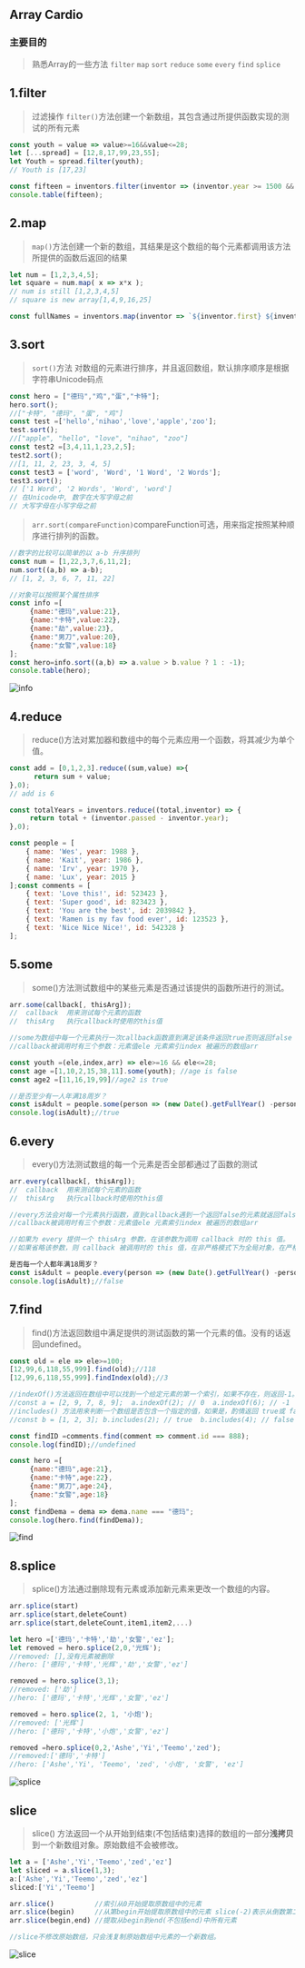 ## Array Cardio

### 主要目的
> 熟悉Array的一些方法 `filter` `map` `sort` `reduce` `some` `every` `find` `splice`

## 1.filter
> 过滤操作 `filter()`方法创建一个新数组，其包含通过所提供函数实现的测试的所有元素

```js
const youth = value => value>=16&&value<=28;
let [...spread] = [12,8,17,99,23,55];
let Youth = spread.filter(youth);
// Youth is [17,23]

const fifteen = inventors.filter(inventor => (inventor.year >= 1500 && inventor.year < 1600));
console.table(fifteen);

```

## 2.map
> `map()`方法创建一个新的数组，其结果是这个数组的每个元素都调用该方法所提供的函数后返回的结果

```js
let num = [1,2,3,4,5];
let square = num.map( x => x*x );
// num is still [1,2,3,4,5]
// square is new array[1,4,9,16,25]

const fullNames = inventors.map(inventor => `${inventor.first} ${inventor.last}`);

```

## 3.sort
> `sort()`方法 对数组的元素进行排序，并且返回数组，默认排序顺序是根据字符串Unicode码点

```js
const hero = ["德玛","鸡","蛋","卡特"];
hero.sort();
//["卡特", "德玛", "蛋", "鸡"]
const test =['hello','nihao','love','apple','zoo'];
test.sort();
//["apple", "hello", "love", "nihao", "zoo"]
const test2 =[3,4,11,1,23,2,5];
test2.sort();
//[1, 11, 2, 23, 3, 4, 5]
const test3 = ['word', 'Word', '1 Word', '2 Words'];
test3.sort(); 
// ['1 Word', '2 Words', 'Word', 'word']
// 在Unicode中, 数字在大写字母之前
// 大写字母在小写字母之前

```

> `arr.sort(compareFunction)`compareFunction可选，用来指定按照某种顺序进行排列的函数。

```js
//数字的比较可以简单的以 a-b 升序排列
const num = [1,22,3,7,6,11,2];
num.sort((a,b) => a-b);
// [1, 2, 3, 6, 7, 11, 22]

//对象可以按照某个属性排序
const info =[
     {name:"德玛",value:21},
     {name:"卡特",value:22},
     {name:"劫",value:23},
     {name:"男刀",value:20},
     {name:"女警",value:18}
];
const hero=info.sort((a,b) => a.value > b.value ? 1 : -1);
console.table(hero);
```
![info](http://otxurl2qj.bkt.clouddn.com/1501476140%281%29.png)

## 4.reduce
> reduce()方法对累加器和数组中的每个元素应用一个函数，将其减少为单个值。

```js
const add = [0,1,2,3].reduce((sum,value) =>{
      return sum + value;
},0);
// add is 6

const totalYears = inventors.reduce((total,inventor) => {
     return total + (inventor.passed - inventor.year);
},0);
```

```js
const people = [
    { name: 'Wes', year: 1988 },
    { name: 'Kait', year: 1986 },
    { name: 'Irv', year: 1970 },
    { name: 'Lux', year: 2015 }
];const comments = [
    { text: 'Love this!', id: 523423 },
    { text: 'Super good', id: 823423 },
    { text: 'You are the best', id: 2039842 },
    { text: 'Ramen is my fav food ever', id: 123523 },
    { text: 'Nice Nice Nice!', id: 542328 }
];
```

## 5.some
> some()方法测试数组中的某些元素是否通过该提供的函数所进行的测试。

```js
arr.some(callback[, thisArg]);
//  callback  用来测试每个元素的函数
//  thisArg   执行callback时使用的this值

//some为数组中每一个元素执行一次callback函数直到满足该条件返回true否则返回false
//callback被调用时有三个参数：元素值ele 元素索引index 被遍历的数组arr

const youth =(ele,index,arr) => ele>=16 && ele<=28;
const age =[1,10,2,15,38,11].some(youth); //age is false
const age2 =[11,16,19,99]//age2 is true

//是否至少有一人年满18周岁？
const isAdult = people.some(person => (new Date().getFullYear() -person.year) >= 18);
console.log(isAdult);//true

```

## 6.every
> every()方法测试数组的每一个元素是否全部都通过了函数的测试

```js
arr.every(callback[, thisArg]);
//  callback  用来测试每个元素的函数
//  thisArg   执行callback时使用的this值

//every方法会对每一个元素执行函数，直到callback遇到一个返回false的元素就返回false否则就是true
//callback被调用时有三个参数：元素值ele 元素索引index 被遍历的数组arr

//如果为 every 提供一个 thisArg 参数，在该参数为调用 callback 时的 this 值。
//如果省略该参数，则 callback 被调用时的 this 值，在非严格模式下为全局对象，在严格模式下传入 undefined。

是否每一个人都年满18周岁？
const isAdult = people.every(person => (new Date().getFullYear() -person.year) >= 18);
console.log(isAdult);//false
```

## 7.find
> find()方法返回数组中满足提供的测试函数的第一个元素的值。没有的话返回undefined。

```js
const old = ele => ele>=100;
[12,99,6,118,55,999].find(old);//118
[12,99,6,118,55,999].findIndex(old);//3

//indexOf()方法返回在数组中可以找到一个给定元素的第一个索引，如果不存在，则返回-1。
//const a = [2, 9, 7, 8, 9];  a.indexOf(2); // 0  a.indexOf(6); // -1
//includes() 方法用来判断一个数组是否包含一个指定的值，如果是，酌情返回 true或 false。
//const b = [1, 2, 3]; b.includes(2); // true  b.includes(4); // false

const findID =comments.find(comment => comment.id === 888);
console.log(findID);//undefined

const hero =[
     {name:"德玛",age:21},
     {name:"卡特",age:22},
     {name:"男刀",age:24},
     {name:"女警",age:18}
];
const findDema = dema => dema.name === "德玛";
console.log(hero.find(findDema));
```
![find](http://otxurl2qj.bkt.clouddn.com/arr.png)

## 8.splice
> splice()方法通过删除现有元素或添加新元素来更改一个数组的内容。

```js
arr.splice(start)
arr.splice(start,deleteCount)
arr.splice(start,deleteCount,item1,item2,...)

let hero =['德玛','卡特','劫','女警','ez'];
let removed = hero.splice(2,0,'光辉');
//removed: [],没有元素被删除
//hero: ['德玛','卡特','光辉','劫','女警','ez']

removed = hero.splice(3,1);
//removed: ['劫']
//hero: ['德玛','卡特','光辉','女警','ez']

removed = hero.splice(2, 1, '小炮');
//removed: ['光辉']
//hero: ['德玛','卡特','小炮','女警','ez']

removed =hero.splice(0,2,'Ashe','Yi','Teemo','zed');
//removed:['德玛','卡特']
//hero: ['Ashe','Yi', 'Teemo', 'zed', '小炮', '女警', 'ez']
```
![splice](http://otxurl2qj.bkt.clouddn.com/1501645896%281%29.png)

## slice
> slice() 方法返回一个从开始到结束(不包括结束)选择的数组的一部分**浅拷贝**到一个新数组对象。原始数组不会被修改。

```js
let a = ['Ashe','Yi','Teemo','zed','ez']
let sliced = a.slice(1,3);
a:['Ashe','Yi','Teemo','zed','ez']
sliced:['Yi','Teemo']

arr.slice()          //索引从0开始提取原数组中的元素
arr.slice(begin)     //从第begin开始提取原数组中的元素 slice(-2)表示从倒数第二个元素到最后一个(包含最后一个)。
arr.slice(begin,end) //提取从begin到end(不包括end)中所有元素

//slice不修改原始数组，只会浅复制原始数组中元素的一个新数组。

```
![slice](http://otxurl2qj.bkt.clouddn.com/1501656946%281%29.png)
